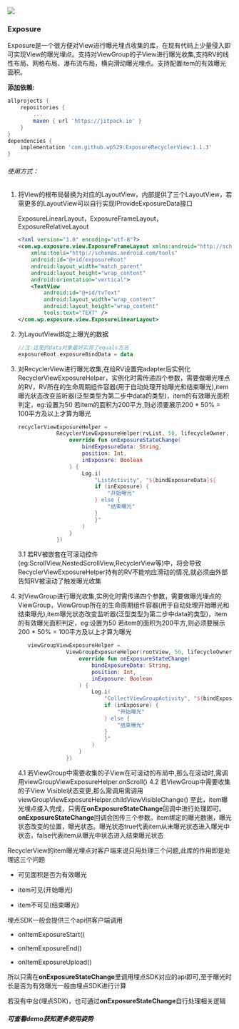 [![](https://jitpack.io/v/wp529/ExposureRecyclerView.svg)](https://jitpack.io/#wp529/ExposureRecyclerView)
### Exposure

​	Exposure是一个很方便对View进行曝光埋点收集的库，在现有代码上少量侵入即可实现View的曝光埋点。支持对ViewGroup的子View进行曝光收集,支持RV的线性布局、网格布局、瀑布流布局，横向滑动曝光埋点。支持配置item的有效曝光面积。

**添加依赖:**

```groovy
allprojects {
	repositories {
		...
		maven { url 'https://jitpack.io' }
	}
}
dependencies {
	implementation 'com.github.wp529:ExposureRecyclerView:1.1.3'
}
```

###### 使用方式：

1. 将View的根布局替换为对应的LayoutView，内部提供了三个LayoutView，若需更多的LayoutView可以自行实现IProvideExposureData接口

   ExposureLinearLayout，ExposureFrameLayout，ExposureRelativeLayout

   ```xml
   <?xml version="1.0" encoding="utf-8"?>
   <com.wp.exposure.view.ExposureFrameLayout xmlns:android="http://schemas.android.com/apk/res/android"
       xmlns:tools="http://schemas.android.com/tools"
       android:id="@+id/exposureRoot"
       android:layout_width="match_parent"
       android:layout_height="wrap_content"
       android:orientation="vertical">
       <TextView
           android:id="@+id/tvText"
           android:layout_width="wrap_content"
           android:layout_height="wrap_content"
           tools:text="TEXT" />
   </com.wp.exposure.view.ExposureLinearLayout>
   ```

2. 为LayoutView绑定上曝光的数据

   ```kotlin
   //注:这里的data对象最好实现了equals方法
   exposureRoot.exposureBindData = data
   ```

3. 对RecyclerView进行曝光收集,在给RV设置完adapter后实例化RecyclerViewExposureHelper，实例化时需传递四个参数，需要做曝光埋点的RV，RV所在的生命周期组件容器(用于自动处理开始曝光和结束曝光),item曝光状态改变监听器(泛型类型为第二步中data的类型)，item的有效曝光面积判定，eg:设置为50 若item的面积为200平方,则必须要展示200 * 50% = 100平方及以上才算为曝光

   ```kotlin
   recyclerViewExposureHelper =
               RecyclerViewExposureHelper(rvList, 50, lifecycleOwner, object : IExposureStateChangeListener<String> {
                   override fun onExposureStateChange(
                       bindExposureData: String,
                       position: Int,
                       inExposure: Boolean
                   ) {
                       Log.i(
                           "ListActivity", "${bindExposureData}${
                           if (inExposure) {
                               "开始曝光"
                           } else {
                               "结束曝光"
                           }
                           }"
                       )
                   }
               })
   ```
   3.1 若RV被嵌套在可滚动控件(eg:ScrollView,NestedScrollView,RecyclerView等)中，将会导致RecyclerViewExposureHelper持有的RV不能响应滑动的情况,就必须由外部告知RV被滚动了触发曝光收集

4. 对ViewGroup进行曝光收集,实例化时需传递四个参数，需要做曝光埋点的ViewGroup，ViewGroup所在的生命周期组件容器(用于自动处理开始曝光和结束曝光),item曝光状态改变监听器(泛型类型为第二步中data的类型)，item的有效曝光面积判定，eg:设置为50 若item的面积为200平方,则必须要展示200 * 50% = 100平方及以上才算为曝光

   ```kotlin
      viewGroupViewExposureHelper =
                  ViewGroupExposureHelper(rootView, 50, lifecycleOwner, object : IExposureStateChangeListener<String> {
                      override fun onExposureStateChange(
                          bindExposureData: String,
                          position: Int,
                          inExposure: Boolean
                      ) {
                          Log.i(
                              "CollectViewGroupActivity", "${bindExposureData}${
                              if (inExposure) {
                                  "开始曝光"
                              } else {
                                  "结束曝光"
                              }
                              }"
                          )
                      }
                  })
      ```
   4.1 若ViewGroup中需要收集的子View在可滚动的布局中,那么在滚动时,需调用viewGroupViewExposureHelper.onScroll()
   4.2 若ViewGroup中需要收集的子View Visible状态变更,那么需调用需调用viewGroupViewExposureHelper.childViewVisibleChange()
至此，item曝光埋点接入完成，只需在**onExposureStateChange**回调中进行处理即可。**onExposureStateChange**回调会回传三个参数。item绑定的曝光数据，曝光状态改变的位置，曝光状态。曝光状态true代表item从未曝光状态进入曝光中状态，false代表item从曝光中状态进入结束曝光状态

RecyclerView的item曝光埋点对客户端来说只用处理三个问题,此库的作用即是处理这三个问题

* 可见面积是否为有效曝光

* item可见(开始曝光)

* item不可见(结束曝光)

埋点SDK一般会提供三个api供客户端调用

* onItemExposureStart()

* onItemExposureEnd()

* onItemExposureUpload()

所以只需在**onExposureStateChange**里调用埋点SDK对应的api即可,至于曝光时长是否为有效曝光一般由埋点SDK进行计算

若没有中台(埋点SDK)，也可通过**onExposureStateChange**自行处理相关逻辑

##### 可查看demo获知更多使用姿势

